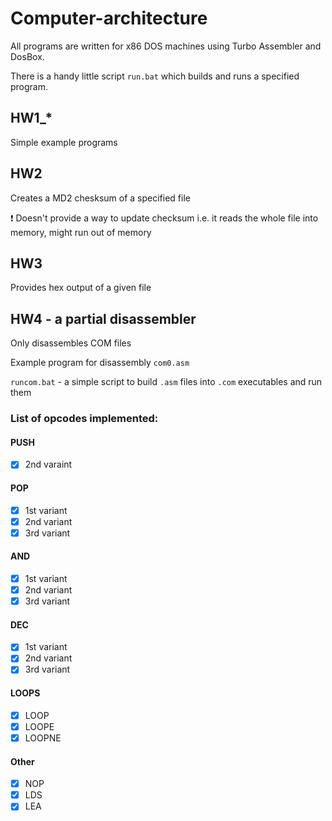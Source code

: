 # Computer-architecture
All programs are written for x86 DOS machines using Turbo Assembler and DosBox.

There is a handy little script `run.bat` which builds and runs a specified program.

## HW1_*
Simple example programs

## HW2
Creates a MD2 chesksum of a specified file

❗️ Doesn't provide a way to update checksum i.e. it reads the whole file into memory, might run out of memory 

## HW3
Provides hex output of a given file 

## HW4 - a partial disassembler
Only disassembles COM files

Example program for disassembly `com0.asm`

`runcom.bat` - a simple script to build `.asm` files into `.com` executables and run them

### List of opcodes implemented:

#### PUSH
- [x] 2nd varaint

#### POP
- [x] 1st variant
- [x] 2nd variant
- [x] 3rd variant
 
#### AND
- [X] 1st variant
- [x] 2nd variant
- [x] 3rd variant

#### DEC
- [x] 1st variant
- [x] 2nd variant
- [x] 3rd variant

#### LOOPS
- [x] LOOP
- [x] LOOPE
- [x] LOOPNE

#### Other
- [x] NOP
- [x] LDS
- [x] LEA

